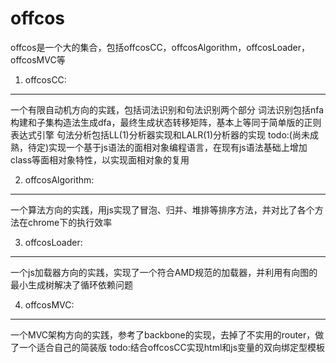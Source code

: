 offcos
======
offcos是一个大的集合，包括offcosCC，offcosAlgorithm，offcosLoader，offcosMVC等


1. offcosCC:
------------
一个有限自动机方向的实践，包括词法识别和句法识别两个部分
词法识别包括nfa构建和子集构造法生成dfa，最终生成状态转移矩阵，基本上等同于简单版的正则表达式引擎
句法分析包括LL(1)分析器实现和LALR(1)分析器的实现
todo:(尚未成熟，待定)实现一个基于js语法的面相对象编程语言，在现有js语法基础上增加class等面相对象特性，以实现面相对象的复用

2. offcosAlgorithm:
-------------------
一个算法方向的实践，用js实现了冒泡、归并、堆排等排序方法，并对比了各个方法在chrome下的执行效率

3. offcosLoader:
----------------
一个js加载器方向的实践，实现了一个符合AMD规范的加载器，并利用有向图的最小生成树解决了循环依赖问题

4. offcosMVC:
-------------
一个MVC架构方向的实践，参考了backbone的实现，去掉了不实用的router，做了一个适合自己的简装版
todo:结合offcosCC实现html和js变量的双向绑定型模板
